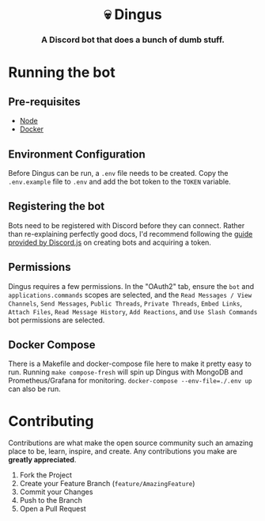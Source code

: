 <h1 align="center">
  💀 Dingus
</h1>

<h3 align="center">
  A Discord bot that does a bunch of dumb stuff.
</h3>

# Running the bot

## Pre-requisites
- [Node](https://nodejs.dev)
- [Docker](https://www.docker.com/get-started)

## Environment Configuration
Before Dingus can be run, a `.env` file needs to be created. Copy the `.env.example` file to `.env` and add the bot
token to the `TOKEN` variable.

## Registering the bot
Bots need to be registered with Discord before they can connect.
Rather than re-explaining perfectly good docs, I'd recommend following the [guide provided by Discord.js](https://discordjs.guide/preparations/setting-up-a-bot-application.html#creating-your-bot) on creating bots and acquiring a token.

## Permissions
Dingus requires a few permissions. In the "OAuth2" tab, ensure the `bot` and `applications.commands` scopes are
selected, and the `Read Messages / View Channels`, `Send Messages`, `Public Threads`, `Private Threads`, `Embed Links`, `Attach Files`,
`Read Message History`, `Add Reactions`, and `Use Slash Commands` bot permissions are selected.

## Docker Compose
There is a Makefile and docker-compose file here to make it pretty easy to run. Running `make compose-fresh` will spin
up Dingus with MongoDB and Prometheus/Grafana for monitoring. `docker-compose --env-file=./.env up` can also be run.

# Contributing
Contributions are what make the open source community such an amazing place to be, learn, inspire, and create.
Any contributions you make are **greatly appreciated**.

1. Fork the Project
2. Create your Feature Branch (`feature/AmazingFeature`)
3. Commit your Changes
4. Push to the Branch
5. Open a Pull Request
